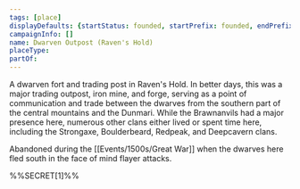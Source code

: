 ```yaml
---
tags: [place]
displayDefaults: {startStatus: founded, startPrefix: founded, endPrefix: destroyed, endStatus: destroyed}
campaignInfo: []
name: Dwarven Outpost (Raven's Hold)
placeType:
partOf:
---
```


A dwarven fort and trading post in Raven's Hold. In better days, this was a major trading outpost, iron mine, and forge, serving as a point of communication and trade between the dwarves from the southern part of the central mountains and the Dunmari. While the Brawnanvils had a major presence here, numerous other clans either lived or spent time here, including the Strongaxe, Boulderbeard, Redpeak, and Deepcavern clans.

Abandoned during the [[Events/1500s/Great War]] when the dwarves here fled south in the face of mind flayer attacks. 

%%SECRET[1]%%



